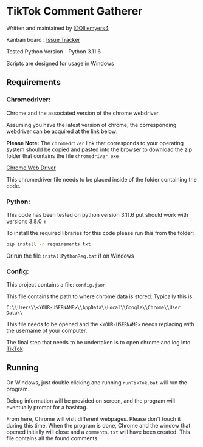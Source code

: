 # TikTok Comment Gatherer
Written and maintained by [@Olliemyers4](https://github.com/Olliemyers4)

Kanban board : [Issue Tracker](https://github.com/users/Olliemyers4/projects/6/views/1)

Tested Python Version - Python 3.11.6

Scripts are designed for usage in Windows


## Requirements


### Chromedriver:

Chrome and the associated version of the chrome webdriver.

Assuming you have the latest version of chrome, the corresponding webdriver can be acquired at the link below:


**Please Note:** The `chromedriver` link that corresponds to your operating system should be copied and pasted into the browser to download the zip folder that contains the file `chromedriver.exe`


[Chrome Web Driver](https://googlechromelabs.github.io/chrome-for-testing/#stable)

This chromedriver file needs to be placed inside of the folder containing the code.

### Python:

This code has been tested on python version 3.11.6 put should work with versions 3.8.0 +

To install the required libraries for this code please run this from the folder:

```sh
pip install -r requirements.txt
```

Or run the file `installPythonReq.bat` if on Windows

### Config:

This project contains a file: `config.json`

This file contains the path to where chrome data is stored. Typically this is:

```
C:\\Users\\<YOUR-USERNAME>\\AppData\\Local\\Google\\Chrome\\User Data\\
```

This file needs to be opened and the `<YOUR-USERNAME>` needs replacing with the username of your computer.

The final step that needs to be undertaken is to open chrome and log into [TikTok](https://www.tiktok.com) 


## Running

On Windows, just double clicking and running `runTikTok.bat` will run the program.

Debug information will be provided on screen, and the program will eventually prompt for a hashtag.

From here, Chrome will visit different webpages. Please don't touch it during this time. When the program is done, Chrome and the window that opened initially will close and a `comments.txt` will have been created. This file contains all the found comments.